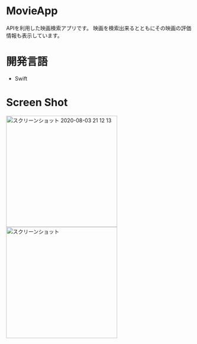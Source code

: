 # MovieApp
APIを利用した映画検索アプリです。
映画を検索出来るとともにその映画の評価情報も表示しています。

# 開発言語
* Swift

# Screen Shot
<img width="300" alt="スクリーンショット 2020-08-03 21 12 13" src="https://d2v9k5u4v94ulw.cloudfront.net/assets/images/3540371/original/30ba8a6e-991b-497e-b8ab-299755bde978?1551489609">
<img width="300" alt="スクリーンショット" src="https://d2v9k5u4v94ulw.cloudfront.net/assets/images/3540356/original/45557987-9bfb-4196-8804-4ae9bb0cdf92?1551488958">
